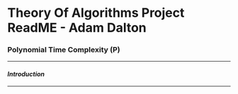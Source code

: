 <h1>Theory Of Algorithms Project ReadME - Adam Dalton</h1>
<h3>Polynomial Time Complexity (P)</h3>
<hr>

<i><h4>Introduction</h4></i>
<hr>





